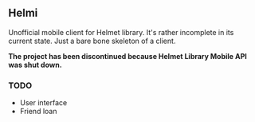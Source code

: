 ## Helmi

Unofficial mobile client for Helmet library. It's rather incomplete
in its current state. Just a bare bone skeleton of a client.

**The project has been discontinued because Helmet Library Mobile API was shut down.**

### TODO
- User interface 
- Friend loan



